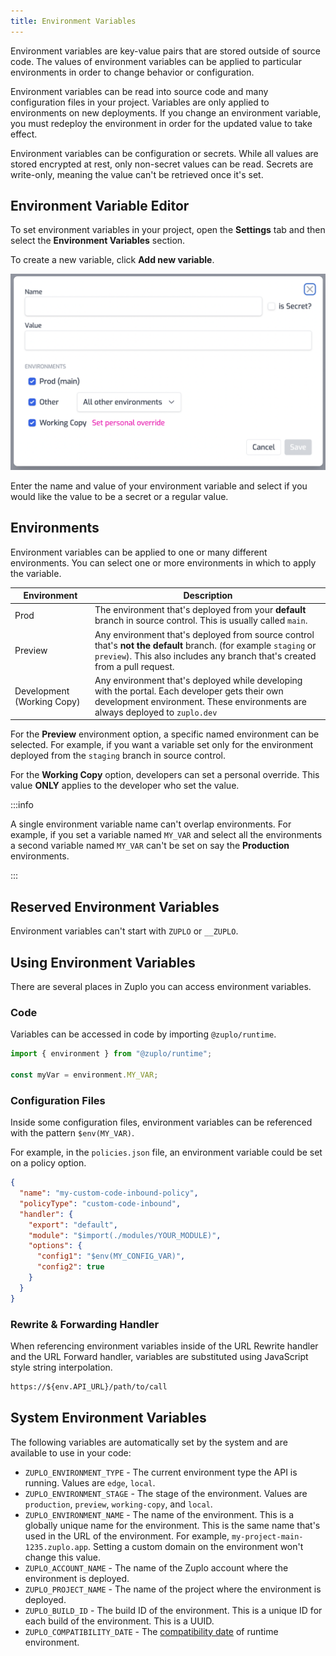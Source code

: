 ```yaml
---
title: Environment Variables
---
```


Environment variables are key-value pairs that are stored outside of source
code. The values of environment variables can be applied to particular
environments in order to change behavior or configuration.

Environment variables can be read into source code and many configuration files
in your project. Variables are only applied to environments on new deployments.
If you change an environment variable, you must redeploy the environment in
order for the updated value to take effect.

Environment variables can be configuration or secrets. While all values are
stored encrypted at rest, only non-secret values can be read. Secrets are
write-only, meaning the value can't be retrieved once it's set.

## Environment Variable Editor

To set environment variables in your project, open the **Settings** tab and then
select the **Environment Variables** section.

To create a new variable, click **Add new variable**.

![Adding a new environment variable](../../public/media/environment-variables/bec84962-0139-4371-b3fd-a30e70860169.png)

Enter the name and value of your environment variable and select if you would
like the value to be a secret or a regular value.

## Environments

Environment variables can be applied to one or many different environments. You
can select one or more environments in which to apply the variable.

| Environment                | Description                                                                                                                                                                                    |
| -------------------------- | ---------------------------------------------------------------------------------------------------------------------------------------------------------------------------------------------- |
| Prod                       | The environment that's deployed from your **default** branch in source control. This is usually called `main`.                                                                                 |
| Preview                    | Any environment that's deployed from source control that's **not the default** branch. (for example `staging` or `preview`). This also includes any branch that's created from a pull request. |
| Development (Working Copy) | Any environment that's deployed while developing with the portal. Each developer gets their own development environment. These environments are always deployed to `zuplo.dev`                 |

For the **Preview** environment option, a specific named environment can be
selected. For example, if you want a variable set only for the environment
deployed from the `staging` branch in source control.

For the **Working Copy** option, developers can set a personal override. This
value **ONLY** applies to the developer who set the value.

:::info

A single environment variable name can't overlap environments. For example, if
you set a variable named `MY_VAR` and select all the environments a second
variable named `MY_VAR` can't be set on say the **Production** environments.

:::

## Reserved Environment Variables

Environment variables can't start with `ZUPLO` or `__ZUPLO`.

## Using Environment Variables

There are several places in Zuplo you can access environment variables.

### Code

Variables can be accessed in code by importing `@zuplo/runtime`.

```ts
import { environment } from "@zuplo/runtime";

const myVar = environment.MY_VAR;
```

### Configuration Files

Inside some configuration files, environment variables can be referenced with
the pattern `$env(MY_VAR)`.

For example, in the `policies.json` file, an environment variable could be set
on a policy option.

```json
{
  "name": "my-custom-code-inbound-policy",
  "policyType": "custom-code-inbound",
  "handler": {
    "export": "default",
    "module": "$import(./modules/YOUR_MODULE)",
    "options": {
      "config1": "$env(MY_CONFIG_VAR)",
      "config2": true
    }
  }
}
```

### Rewrite & Forwarding Handler

When referencing environment variables inside of the URL Rewrite handler and the
URL Forward handler, variables are substituted using JavaScript style string
interpolation.

```txt
https://${env.API_URL}/path/to/call
```

## System Environment Variables

The following variables are automatically set by the system and are available to
use in your code:

- `ZUPLO_ENVIRONMENT_TYPE` - The current environment type the API is running.
  Values are `edge`, `local`.
- `ZUPLO_ENVIRONMENT_STAGE` - The stage of the environment. Values are
  `production`, `preview`, `working-copy`, and `local`.
- `ZUPLO_ENVIRONMENT_NAME` - The name of the environment. This is a globally
  unique name for the environment. This is the same name that's used in the URL
  of the environment. For example, `my-project-main-1235.zuplo.app`. Setting a
  custom domain on the environment won't change this value.
- `ZUPLO_ACCOUNT_NAME` - The name of the Zuplo account where the environment is
  deployed.
- `ZUPLO_PROJECT_NAME` - The name of the project where the environment is
  deployed.
- `ZUPLO_BUILD_ID` - The build ID of the environment. This is a unique ID for
  each build of the environment. This is a UUID.
- `ZUPLO_COMPATIBILITY_DATE` - The
  [compatibility date](./compatibility-dates.md) of runtime environment.
